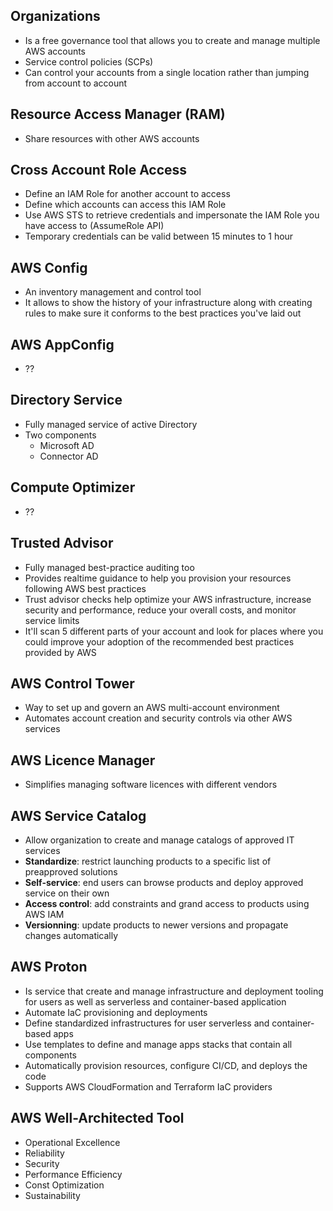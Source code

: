 ## Organizations

- Is a free governance tool that allows you to create and manage multiple AWS accounts
- Service control policies (SCPs)
- Can control your accounts from a single location rather than jumping from account to account

## Resource Access Manager (RAM)

- Share resources with other AWS accounts

## Cross Account Role Access

- Define an IAM Role for another account to access
- Define which accounts can access this IAM Role
- Use AWS STS to retrieve credentials and impersonate the IAM Role you have access to (AssumeRole API)
- Temporary credentials can be valid between 15 minutes to 1 hour

## AWS Config

- An inventory management and control tool
- It allows to show the history of your infrastructure along with creating rules to make sure it conforms to the best
  practices you've laid out

## AWS AppConfig

- ??

## Directory Service

- Fully managed service of active Directory
- Two components
  - Microsoft AD
  - Connector AD

## Compute Optimizer

- ??

## Trusted Advisor

- Fully managed best-practice auditing too
- Provides realtime guidance to help you provision your resources following AWS best practices
- Trust advisor checks help optimize your AWS infrastructure, increase security and performance, reduce your overall costs, 
   and monitor service limits
- It'll scan 5 different parts of your account and look for places where you could improve your adoption of the
  recommended best practices provided by AWS


## AWS Control Tower 

- Way to set up and govern an AWS multi-account environment 
- Automates account creation and security controls via other AWS services

## AWS Licence Manager 

- Simplifies managing software licences with different vendors 

## AWS Service Catalog 

- Allow organization to create and manage catalogs of approved IT services 
- **Standardize**: restrict launching products to a specific list of preapproved solutions 
- **Self-service**: end users can browse products and deploy approved service on their own 
- **Access control**: add constraints and grand access to products using AWS IAM 
- **Versionning**: update products to newer versions and propagate changes automatically

## AWS Proton 

- Is service that create and manage infrastructure and deployment tooling for users as well as serverless and 
  container-based application
- Automate IaC provisioning and deployments 
- Define standardized infrastructures for user serverless and container-based apps 
- Use templates to define and manage apps stacks that contain all components 
- Automatically provision resources, configure CI/CD, and deploys the code 
- Supports AWS CloudFormation and Terraform IaC providers

## AWS Well-Architected Tool

- Operational Excellence
- Reliability
- Security
- Performance Efficiency
- Const Optimization
- Sustainability
